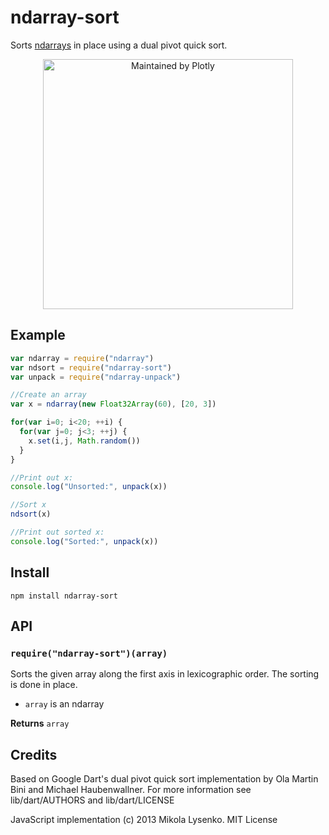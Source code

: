 ndarray-sort
============
Sorts [ndarrays](https://github.com/mikolalysenko/ndarray) in place using a dual pivot quick sort.

<div align="center">
  <a href="https://dash.plotly.com/project-maintenance">
    <img src="https://dash.plotly.com/assets/images/maintained-by-plotly.png" width="400px" alt="Maintained by Plotly">
  </a>
</div>


## Example

```javascript
var ndarray = require("ndarray")
var ndsort = require("ndarray-sort")
var unpack = require("ndarray-unpack")

//Create an array
var x = ndarray(new Float32Array(60), [20, 3])

for(var i=0; i<20; ++i) {
  for(var j=0; j<3; ++j) {
    x.set(i,j, Math.random())
  }
}

//Print out x:
console.log("Unsorted:", unpack(x))

//Sort x
ndsort(x)

//Print out sorted x:
console.log("Sorted:", unpack(x))
```

## Install

    npm install ndarray-sort

## API

### `require("ndarray-sort")(array)`
Sorts the given array along the first axis in lexicographic order.  The sorting is done in place.

* `array` is an ndarray

**Returns** `array`

## Credits
Based on Google Dart's dual pivot quick sort implementation by Ola Martin Bini and Michael Haubenwallner.  For more information see lib/dart/AUTHORS and lib/dart/LICENSE

JavaScript implementation (c) 2013 Mikola Lysenko.  MIT License

